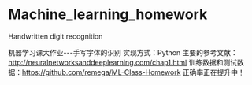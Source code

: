 # Machine_learning_homework
Handwritten digit recognition

机器学习课大作业---手写字体的识别
实现方式：Python
主要的参考文献：http://neuralnetworksanddeeplearning.com/chap1.html
训练数据和测试数据：https://github.com/remega/ML-Class-Homework
正确率正在提升中！
